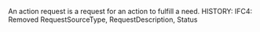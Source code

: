 ﻿An action request is a request for an action to fulfill a need.  HISTORY: IFC4: Removed RequestSourceType, RequestDescription, Status
